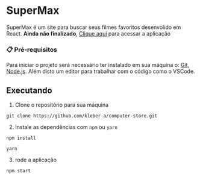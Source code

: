 # SuperMax
SuperMax é um site para buscar seus filmes favoritos desenvolido em React. **Ainda não finalizado**, [Clique aqui](https://super-max.vercel.app/) para acessar a aplicação

### 📋 Pré-requisitos
Para iniciar o projeto será necessário ter instalado em sua máquina o: [Git](https://git-scm.com), [Node.js](https://nodejs.org/en/). Além disto um editor para trabalhar com o código como o VSCode.

## Executando
1. Clone o repositório para sua máquina

```
git clone https://github.com/kleber-a/computer-store.git
```

2. Instale as dependências com `npm` ou `yarn`

```
npm install
```

```
yarn
```

3. rode a aplicação 

```
npm start
```

